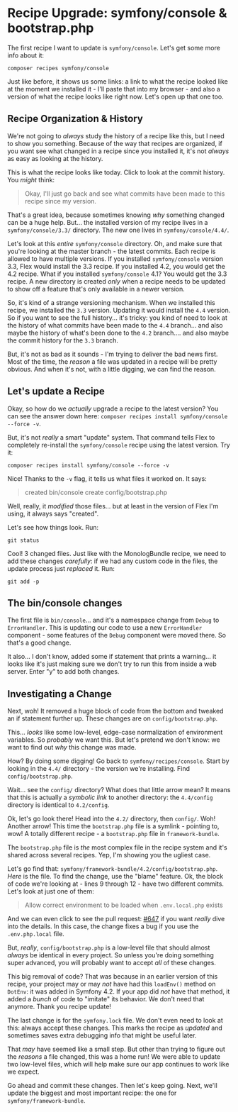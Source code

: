 # Recipe Upgrade: symfony/console & bootstrap.php

The first recipe I want to update is `symfony/console`. Let's get some more info
about it:

```terminal
composer recipes symfony/console
```

Just like before, it shows us some links: a link to what the recipe looked like
at the moment we installed it - I'll paste that into my browser - and also a
version of what the recipe looks like right now. Let's open up that one too.

## Recipe Organization & History

We're not going to *always* study the history of a recipe like this, but I need
to show you something. Because of the way that recipes are organized, if you want
see what changed in a recipe since you installed it, it's not *always* as easy
as looking at the history.

This is what the recipe looks like today. Click to look at the commit history.
You *might* think:

> Okay, I'll just go back and see what commits have been made to this recipe
> since my version.

That's a great idea, because sometimes knowing *why* something changed can be a
huge help. But... the installed version of my recipe lives in a
`symfony/console/3.3/` directory. The new one lives in `symfony/console/4.4/`.

Let's look at this *entire* `symfony/console` directory. Oh, and make sure that
you're looking at the master branch - the latest commits. Each recipe is allowed
to have multiple versions. If you installed `symfony/console` version 3.3, Flex
would install the 3.3 recipe. If you installed 4.2, you would get the 4.2 recipe.
What if you installed `symfony/console` 4.1? You would get the 3.3 recipe.
A new directory is created *only* when a recipe needs to be updated to show off a
feature that's only available in a newer version.

So, it's kind of a strange versioning mechanism. When we installed this recipe,
we installed the `3.3` version. Updating it would install the `4.4` version. So
if you want to see the full history... it's tricky: you kind of need to look at
the history of what commits have been made to the `4.4` branch... and also maybe
the history of what's been done to the `4.2` branch.... and also maybe the
commit history for the `3.3` branch.

But, it's not as bad as it sounds - I'm trying to deliver the bad news first.
Most of the time, the *reason* a file was updated in a recipe will be pretty
obvious. And when it's not, with a little digging, we can find the reason.

## Let's update a Recipe

Okay, so how do we *actually* upgrade a recipe to the latest version? You can see
the answer down here: `composer recipes install symfony/console --force -v`.

But, it's not *really* a smart "update" system. That command tells Flex to
completely re-install the `symfony/console` recipe using the latest version. Try
it:

```terminal-silent
composer recipes install symfony/console --force -v
```

Nice! Thanks to the `-v` flag, it tells us what files it worked on. It says:

> created bin/console
> create config/bootstrap.php

Well, really, it *modified* those files... but at least in the version of Flex
I'm using, it always says "created".

Let's see how things look. Run:

```terminal
git status
```

Cool! 3 changed files. Just like with the MonologBundle recipe, we need to add
these changes *carefully*: if we had any custom code in the files, the update
process just *replaced* it. Run:

```terminal
git add -p
```

## The bin/console changes

The first file is `bin/console`... and it's a namespace change from `Debug`
to `ErrorHandler`. This is updating our code to use a new `ErrorHandler`
component - some features of the `Debug` component were moved there. So that's a
good change.

It also... I don't know, added some if statement that prints a warning... it looks
like it's just making sure we don't try to run this from inside a web server. Enter
"y" to add both changes.

## Investigating a Change

Next, woh! It removed a huge block of code from the bottom and tweaked an if
statement further up. These changes are on `config/bootstrap.php`.

This... *looks* like some low-level, edge-case normalization of environment
variables. So *probably* we want this. But let's pretend we don't know: we want
to find out *why* this change was made.

How? By doing some digging! Go back to `symfony/recipes/console`. Start by looking
in the `4.4/` directory - the version we're installing. Find `config/bootstrap.php`.

Wait... see the `config/` directory? What does that little arrow mean? It means
that this is actually a *symbolic link* to another directory: the `4.4/config`
directory is identical to `4.2/config`.

Ok, let's go look there! Head into the `4.2/` directory, then `config/`. Woh!
Another arrow! This time the `bootstrap.php` file is a symlink - pointing to,
wow! A totally different recipe - a `bootstrap.php` file in `framework-bundle`.

The `bootstrap.php` file is *the* most complex file in the recipe system and
it's shared across several recipes. Yep, I'm showing you the ugliest case.

Let's go find that: `symfony/framework-bundle/4.2/config/bootstrap.php`.
*Here* is the file. To find the change, use the "blame" feature. Ok, the block
of code we're looking at - lines 9 through 12 - have two different commits. Let's
look at just one of them:

> Allow correct environment to be loaded when `.env.local.php` exists

And we can even click to see the pull request:
[#647](https://github.com/symfony/recipes/pull/647) if you want *really* dive
into the details. In this case, the change fixes a bug if you use the
`.env.php.local` file.

But, *really*, `config/bootstrap.php` is a low-level file that should almost
*always* be identical in every project. So unless you're doing something super
advanced, you will probably want to accept *all* of these changes.

This big removal of code? That was because in an earlier version of this recipe,
your project may or may *not* have had this `loadEnv()` method on `DotEnv`: it was
added in Symfony 4.2. If your app did *not* have that method, it added a *bunch*
of code to "imitate" its behavior. We don't need that anymore. Thank you recipe
update!

The last change is for the `symfony.lock` file. We don't even need to look at this:
always accept these changes. This marks the recipe as *updated* and sometimes saves
extra debugging info that might be useful later.

That *may* have seemed like a small step. But other than trying to figure out the
*reasons* a file changed, this was a home run! We were able to update two low-level
files, which will help make sure our app continues to work like we expect.

Go ahead and commit these changes. Then let's keep going. Next, we'll update the
biggest and most important recipe: the one for `symfony/framework-bundle`.

